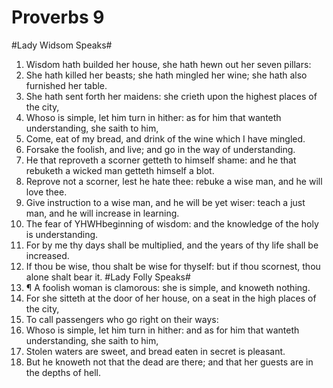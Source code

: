 ﻿# Proverbs 9
#Lady Widsom Speaks#
1. Wisdom hath builded her house, she hath hewn out her seven pillars: 
2. She hath killed her beasts; she hath mingled her wine; she hath also furnished her table. 
3. She hath sent forth her maidens: she crieth upon the highest places of the city, 
4. Whoso is simple, let him turn in hither: as for him that wanteth understanding, she saith to him, 
5. Come, eat of my bread, and drink of the wine which I have mingled. 
6. Forsake the foolish, and live; and go in the way of understanding. 
7. He that reproveth a scorner getteth to himself shame: and he that rebuketh a wicked man getteth himself a blot. 
8. Reprove not a scorner, lest he hate thee: rebuke a wise man, and he will love thee. 
9. Give instruction to a wise man, and he will be yet wiser: teach a just man, and he will increase in learning. 
10. The fear of YHWHbeginning of wisdom: and the knowledge of the holy is understanding. 
11. For by me thy days shall be multiplied, and the years of thy life shall be increased. 
12. If thou be wise, thou shalt be wise for thyself: but if thou scornest, thou alone shalt bear it.
#Lady Folly Speaks# 
13. ¶ A foolish woman is clamorous: she is simple, and knoweth nothing. 
14. For she sitteth at the door of her house, on a seat in the high places of the city, 
15. To call passengers who go right on their ways: 
16. Whoso is simple, let him turn in hither: and as for him that wanteth understanding, she saith to him, 
17. Stolen waters are sweet, and bread eaten in secret is pleasant. 
18. But he knoweth not that the dead are there; and that her guests are in the depths of hell. 

